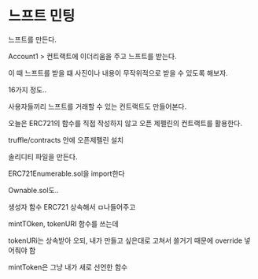 # 느프트 민팅

느프트를 만든다.

Account1 > 컨트랙트에 이더리움을 주고 느프트를 받는다.

이 때 느프트를 받을 떄 사진이나 내용이 무작위적으로 받을 수 있도록 해보자.

16가지 정도..

사용자들끼리 느프트를 거래할 수 있는 컨트랙트도 만들어본다.

오늘은 ERC721의 함수를 직접 작성하지 않고 오픈 제펠린의 컨트랙트를 활용한다.


truffle/contracts 안에 오픈제펠린 설치

솔리디티 파일을 만든다.

ERC721Enumerable.sol을 import한다

Ownable.sol도..

생성자 함수 ERC721 상속해서 ㅁ나들어주고

mintTOken, tokenURI 함수를 쓰는데

tokenURi는 상속받아 오되, 내가 만들고 싶은대로 고쳐서 쓸거기 때문에 override 넣어줘야 함

mintToken은 그냥 내가 새로 선언한 함수